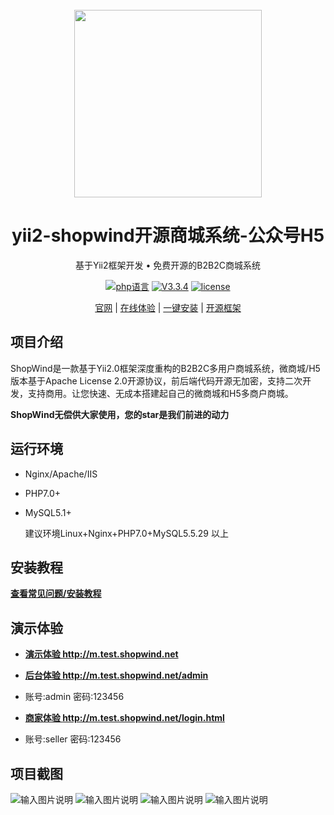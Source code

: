 <div align="center">&nbsp;</div>
<div align="center">
  <a href="https://www.shopwind.net">
    <img width="300" src="https://www.shopwind.net/templates/mall/default/styles/default/images/logo.png">
  </a>
</div>
<h1 align="center">yii2-shopwind开源商城系统-公众号H5</h1>
<div align="center">

基于Yii2框架开发 • 免费开源的B2B2C商城系统

</div>
<div align="center">

[![php语言](https://img.shields.io/badge/language-php-red)](https://www.shopwind.net/)
[![V3.3.4](https://img.shields.io/badge/release-2.0-blue)](https://www.shopwind.net/product/download.html)
[![license](https://img.shields.io/badge/license-Apache2.0-green)](https://www.shopwind.net/license/)

</div>
<div align="center">

  [官网](https://www.shopwind.net/) |
  [在线体验](http://m.test.shopwind.net/) |
  [一键安装](https://www.shopwind.net/forum/thread-282.html) |
  [开源框架](https://www.yiichina.com/) 

</div>


## 项目介绍
ShopWind是一款基于Yii2.0框架深度重构的B2B2C多用户商城系统，微商城/H5版本基于Apache License 2.0开源协议，前后端代码开源无加密，支持二次开发，支持商用。让您快速、无成本搭建起自己的微商城和H5多商户商城。

**ShopWind无偿供大家使用，您的star是我们前进的动力** 

## 运行环境

- Nginx/Apache/IIS
- PHP7.0+
- MySQL5.1+

  建议环境Linux+Nginx+PHP7.0+MySQL5.5.29 以上

## 安装教程
<a href="https://forum.shopwind.net" target="_blank"> **查看常见问题/安装教程** </a>

## 演示体验
* <a href="http://m.test.shopwind.net" target="_blank"> **演示体验 http://m.test.shopwind.net** </a>

* <a href="http://m.test.shopwind.net/admin" target="_blank"> **后台体验 http://m.test.shopwind.net/admin** </a>
* 账号:admin 密码:123456

* <a href="http://m.test.shopwind.net/login.html" target="_blank"> **商家体验 http://m.test.shopwind.net/login.html** </a>
* 账号:seller 密码:123456


## 项目截图
![输入图片说明](https://images.gitee.com/uploads/images/2021/1024/120728_7c1c03da_7967349.jpeg "h5-1.jpg")
![输入图片说明](https://images.gitee.com/uploads/images/2021/1024/120741_cf01b3f6_7967349.jpeg "h5-2.jpg")
![输入图片说明](https://images.gitee.com/uploads/images/2021/1024/120754_bcfbdb08_7967349.jpeg "h5-3.jpg")
![输入图片说明](https://images.gitee.com/uploads/images/2021/1024/120805_1041d39b_7967349.jpeg "h5-4.jpg")
